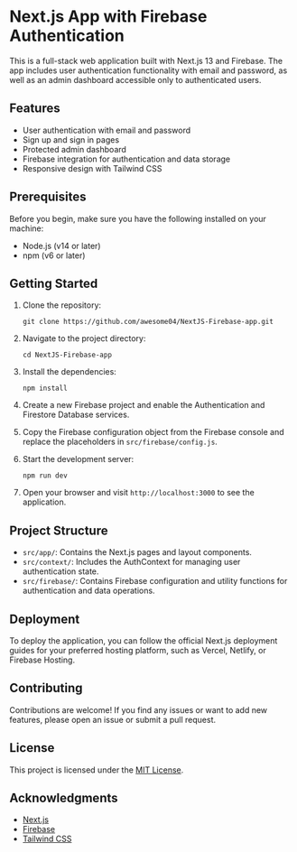 # Next.js App with Firebase Authentication

This is a full-stack web application built with Next.js 13 and Firebase. The app includes user authentication functionality with email and password, as well as an admin dashboard accessible only to authenticated users.

## Features

- User authentication with email and password
- Sign up and sign in pages
- Protected admin dashboard
- Firebase integration for authentication and data storage
- Responsive design with Tailwind CSS

## Prerequisites

Before you begin, make sure you have the following installed on your machine:

- Node.js (v14 or later)
- npm (v6 or later)

## Getting Started

1. Clone the repository:

   ```
   git clone https://github.com/awesome04/NextJS-Firebase-app.git
   ```

2. Navigate to the project directory:

   ```
   cd NextJS-Firebase-app
   ```

3. Install the dependencies:

   ```
   npm install
   ```

4. Create a new Firebase project and enable the Authentication and Firestore Database services.

5. Copy the Firebase configuration object from the Firebase console and replace the placeholders in `src/firebase/config.js`.

6. Start the development server:

   ```
   npm run dev
   ```

7. Open your browser and visit `http://localhost:3000` to see the application.

## Project Structure

- `src/app/`: Contains the Next.js pages and layout components.
- `src/context/`: Includes the AuthContext for managing user authentication state.
- `src/firebase/`: Contains Firebase configuration and utility functions for authentication and data operations.

## Deployment

To deploy the application, you can follow the official Next.js deployment guides for your preferred hosting platform, such as Vercel, Netlify, or Firebase Hosting.

## Contributing

Contributions are welcome! If you find any issues or want to add new features, please open an issue or submit a pull request.

## License

This project is licensed under the [MIT License](LICENSE).

## Acknowledgments

- [Next.js](https://nextjs.org/)
- [Firebase](https://firebase.google.com/)
- [Tailwind CSS](https://tailwindcss.com/)
